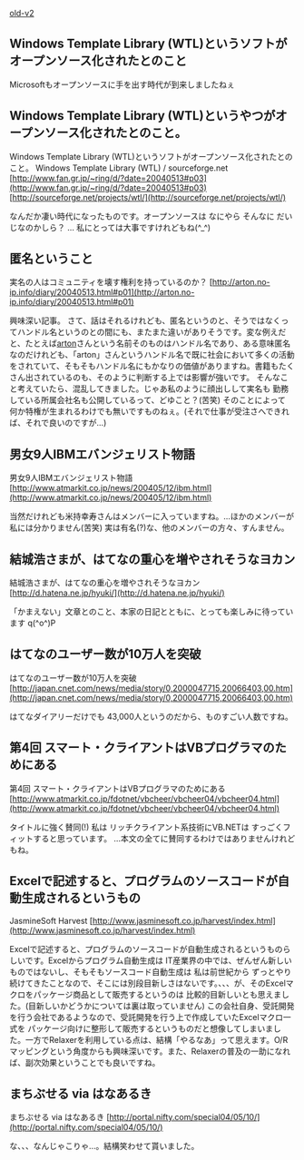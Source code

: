 [old-v2](ig040514-orig.html)

## Windows Template Library (WTL)というソフトがオープンソース化されたとのこと

Microsoftもオープンソースに手を出す時代が到来しましたねぇ






## Windows Template Library (WTL)というやつがオープンソース化されたとのこと。


Windows Template Library (WTL)というソフトがオープンソース化されたとのこと。
Windows Template Library (WTL) / sourceforge.net
  [http://www.fan.gr.jp/~ring/d/?date=20040513#p03](http://www.fan.gr.jp/~ring/d/?date=20040513#p03)
  [http://sourceforge.net/projects/wtl/](http://sourceforge.net/projects/wtl/)


なんだか凄い時代になったものです。オープンソースは なにやら そんなに だいじなのかしら？ … 私にとっては大事ですけれどもね(^_^)

## 匿名ということ

実名の人はコミュニティを壊す権利を持っているのか？
  [http://arton.no-ip.info/diary/20040513.html#p01](http://arton.no-ip.info/diary/20040513.html#p01)


興味深い記事。
さて、話はそれるけれども、匿名というのと、そうではなくってハンドル名というのとの間にも、またまた違いがありそうです。変な例えだと、たとえば[arton](http://arton.no-ip.info/)さんという名前そのものはハンドル名であり、ある意味匿名なのだけれども、「arton」さんというハンドル名で既に社会において多くの活動をされていて、そもそもハンドル名にもかなりの価値がありますね。書籍もたくさん出されているのも、そのように判断する上では影響が強いです。
そんなこと考えていたら、混乱してきました。じゃあ私のように顔出しして実名も
勤務している所属会社名も公開しているって、どゆこと？(苦笑) そのことによって
何か特権が生まれるわけでも無いですものねぇ。(それで仕事が受注さへできれば、それで良いのですが…)

## 男女9人IBMエバンジェリスト物語 

男女9人IBMエバンジェリスト物語 
  [http://www.atmarkit.co.jp/news/200405/12/ibm.html](http://www.atmarkit.co.jp/news/200405/12/ibm.html)


当然だけれども米持幸寿さんはメンバーに入っていますね。…ほかのメンバーが私には分かりません(苦笑)
実は有名(?)な、他のメンバーの方々、すんません。

## 結城浩さまが、はてなの重心を増やされそうなヨカン

結城浩さまが、はてなの重心を増やされそうなヨカン
  [http://d.hatena.ne.jp/hyuki/](http://d.hatena.ne.jp/hyuki/)


「かまえない」文章とのこと、本家の日記とともに、とっても楽しみに待っています
q(^o^)P

## はてなのユーザー数が10万人を突破

はてなのユーザー数が10万人を突破
  [http://japan.cnet.com/news/media/story/0,2000047715,20066403,00.htm](http://japan.cnet.com/news/media/story/0,2000047715,20066403,00.htm)


はてなダイアリーだけでも 43,000人というのだから、ものすごい人数ですね。

## 第4回 スマート・クライアントはVBプログラマのためにある

第4回 スマート・クライアントはVBプログラマのためにある
  [http://www.atmarkit.co.jp/fdotnet/vbcheer/vbcheer04/vbcheer04.html](http://www.atmarkit.co.jp/fdotnet/vbcheer/vbcheer04/vbcheer04.html)


タイトルに強く賛同(!) 私は リッチクライアント系技術にVB.NETは すっごくフィットすると思っています。
…本文の全てに賛同するわけではありませんけれどもね。

## Excelで記述すると、プログラムのソースコードが自動生成されるというもの

JasmineSoft Harvest
  [http://www.jasminesoft.co.jp/harvest/index.html](http://www.jasminesoft.co.jp/harvest/index.html)


Excelで記述すると、プログラムのソースコードが自動生成されるというものらしいです。Excelからプログラム自動生成は
IT産業界の中では、ぜんぜん新しいものではないし、そもそもソースコード自動生成は
私は前世紀から ずっとやり続けてきたことなので、そこには別段目新しさはないです。、、、が、そのExcelマクロをパッケージ商品として販売するというのは
比較的目新しいとも思えました。(目新しいかどうかについては裏は取っていません)
この会社自身、受託開発を行う会社であるようなので、受託開発を行う上で作成していたExcelマクロ一式を
パッケージ向けに整形して販売するというものだと想像してしまいました。一方でRelaxerを利用している点は、結構「やるなあ」って思えます。O/Rマッピングという角度からも興味深いです。また、Relaxerの普及の一助になれば、副次効果ということでも良いですね。

## まちぶせる via はなあるき

まちぶせる via はなあるき
  [http://portal.nifty.com/special04/05/10/](http://portal.nifty.com/special04/05/10/)


な、、、なんじゃこりゃ…。結構笑わせて貰いました。